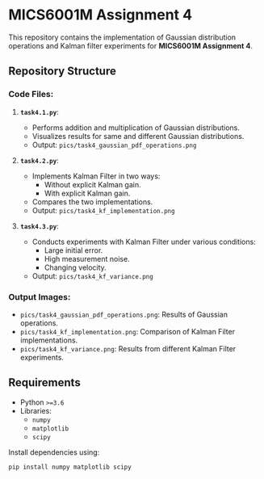 # MICS6001M Assignment 4

This repository contains the implementation of Gaussian distribution operations and Kalman filter experiments for **MICS6001M Assignment 4**.

## Repository Structure

### Code Files:
1. **`task4.1.py`**: 
   - Performs addition and multiplication of Gaussian distributions.
   - Visualizes results for same and different Gaussian distributions.
   - Output: `pics/task4_gaussian_pdf_operations.png`

2. **`task4.2.py`**:
   - Implements Kalman Filter in two ways:
     - Without explicit Kalman gain.
     - With explicit Kalman gain.
   - Compares the two implementations.
   - Output: `pics/task4_kf_implementation.png`

3. **`task4.3.py`**:
   - Conducts experiments with Kalman Filter under various conditions:
     - Large initial error.
     - High measurement noise.
     - Changing velocity.
   - Output: `pics/task4_kf_variance.png`

### Output Images:
- `pics/task4_gaussian_pdf_operations.png`: Results of Gaussian operations.
- `pics/task4_kf_implementation.png`: Comparison of Kalman Filter implementations.
- `pics/task4_kf_variance.png`: Results from different Kalman Filter experiments.

## Requirements

- Python `>=3.6`
- Libraries:
  - `numpy`
  - `matplotlib`
  - `scipy`

Install dependencies using:
```bash
pip install numpy matplotlib scipy